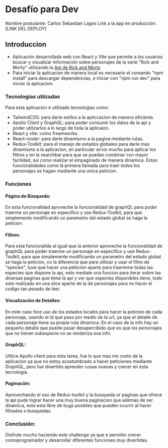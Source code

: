 # Desafío para Dev

Nombre postulante: Carlos Sebastian Lagos
Link a la app en producción: [LINK DEL DEPLOY]

## Introduccion

- Aplicación desarrollada web con React y Vite que permite a los usuarios buscar y visualizar información sobre personajes de la serie "Rick and Morty" utilizando la [Api de Rick and Morty](https://rickandmortyapi.com/documentation/#graphql)
- Para iniciar la aplicacion de manera local es necesario el comando "npm install" para descargar dependencias, e iniciar con "npm run dev" para iniciar la aplicacion.


### Tecnologias utiizadas

Para esta aplicacion e utilizado tecnologias como:
- TailwindCSS: para darle estilos a la apliccacion de manera eficiente.
- Apollo Client y GraphQL: para poder consumir los datos de la api y poder utilizarlos a lo largo de toda la aplicaion.
- React y vite: como freamworks.
- React-router: para darle dinamismo a la pagina mediante rutas.
- Redux-Toolkit: para el manejo de estados globales para darle mas dinamismo a la aplicacion, en particular sirvio mucho para aplicar los filtros y en la searchbar para que se puedan combinar con mayor facilidad, asi como realizar el empaginado de manera dinamica. Estas funcionalidades como la primera llamada para traer todos los personajes se hagan mediante una unica peticion.  

### Funciones

#### Página de Búsqueda:

En esta funcionalidad aproveche la funcionalidad de graphQL para poder traerme un personaje en especifico y use Redux-Toolkit, para que simplemente modificando un parametro del estado global se haga la peticion.

#### Filtros:

Para esta funcionalida al igual que la anterior aproveche la funcionalidad de graphQL para poder traerme un personaje en especifico y use Redux-Toolkit, para que simplemente modificando un parametro del estado global se haga la peticion, co la diferencia que para utilizar y usar el filtro de "species", tuve que hacer una petiicion aparte para traermme todas las especies que dispone la api, esto mediate una funcion para iterar sobre las diversas paginas que tiene la api y ver que especies disponibles tiene, todo esto realizado en una slice aparte de la de personajes para no hacer el codigo tan pesado de leer.

#### Visualización de Detalles:

En este caso hice uso de los estados locales para hacer la peticion de cada personaje, usando el id que paso por medio de la url, ya que el detalle de cada personaje tiene su propia ruta dinamica.
En el caso de la info hay un pequeño detalle que puede pasar desapercibido que es que los personajes que no tienen subespecie no se renderiza esa info. 

#### GraphQL:

Utilice Apollo client para esta tarea, fue lo que mas me costo de la aplicacion ya que no estoy acostumbrado a hacer peticiones mediante GraphQL, pero fue divertido aprender cosas nuevas y crecer en esta tecnologia.

#### Paginación:

Aprovechando el uso de Redux-toolkit y la busqueda or paginas que ofrece la api pude lograr hacer una muy buena paginacion que ademas de ser dinamica, esta esta libre de bugs posibles que pueden ocurrir al hacer filtrados o busquedas.

### Conclusión:

Disfrute mucho haciendo este challenge ya que e permitio crecer comoprogramador y desarrollar diferentes funciones muy divertidas.
